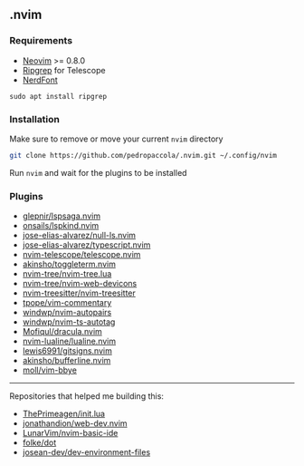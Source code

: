 ## .nvim

### Requirements
* [Neovim](https://github.com/neovim/neovim) >= 0.8.0
* [Ripgrep](https://github.com/BurntSushi/ripgrep) for Telescope
* [NerdFont](https://www.nerdfonts.com/)
```
sudo apt install ripgrep
```
### Installation
Make sure to remove or move your current `nvim` directory

```sh
git clone https://github.com/pedropaccola/.nvim.git ~/.config/nvim
```

Run `nvim` and wait for the plugins to be installed

### Plugins
* [glepnir/lspsaga.nvim](https://github.com/glepnir/lspsaga.nvim)
* [onsails/lspkind.nvim](https://github.com/onsails/lspkind.nvim)
* [jose-elias-alvarez/null-ls.nvim](https://github.com/jose-elias-alvarez/null-ls.nvim)
* [jose-elias-alvarez/typescript.nvim](https://github.com/jose-elias-alvarez/typescript.nvim)
* [nvim-telescope/telescope.nvim](https://github.com/nvim-telescope/telescope.nvim)
* [akinsho/toggleterm.nvim](https://github.com/akinsho/toggleterm.nvim)
* [nvim-tree/nvim-tree.lua](https://github.com/nvim-tree/nvim-tree.lua)
* [nvim-tree/nvim-web-devicons](https://github.com/nvim-tree/nvim-web-devicons)
* [nvim-treesitter/nvim-treesitter](https://github.com/nvim-treesitter/nvim-treesitter)
* [tpope/vim-commentary](https://github.com/tpope/vim-commentary)
* [windwp/nvim-autopairs](https://github.com/windwp/nvim-autopairs)
* [windwp/nvim-ts-autotag](https://github.com/windwp/nvim-ts-autotag)
* [Mofiqul/dracula.nvim](https://github.com/Mofiqul/dracula.nvim)
* [nvim-lualine/lualine.nvim](https://github.com/nvim-lualine/lualine.nvim)
* [lewis6991/gitsigns.nvim](https://github.com/lewis6991/gitsigns.nvim)
* [akinsho/bufferline.nvim](https://github.com/akinsho/bufferline.nvim)
* [moll/vim-bbye](https://github.com/moll/vim-bbye)

---
Repositories that helped me building this:
* [ThePrimeagen/init.lua](https://github.com/ThePrimeagen/init.lua)
* [jonathandion/web-dev.nvim](https://github.com/jonathandion/web-dev.nvim)
* [LunarVim/nvim-basic-ide](https://github.com/LunarVim/nvim-basic-ide)
* [folke/dot](https://github.com/folke/dot/tree/master/config/nvim)
* [josean-dev/dev-environment-files](https://github.com/josean-dev/dev-environment-files/tree/main/.config/nvim)
